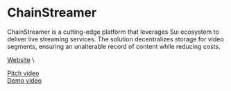 # ChainStreamer
ChainStreamer is a cutting-edge platform that leverages Sui ecosystem to deliver live streaming services. The solution decentralizes storage for video segments, ensuring an unalterable record of content while reducing costs.

[Website](https://chain-streamer.vercel.app) \

[Pitch video](https://youtu.be/CkPVhoFPUdk) \
[Demo video](https://youtu.be/tRhheK9Wz9o)
